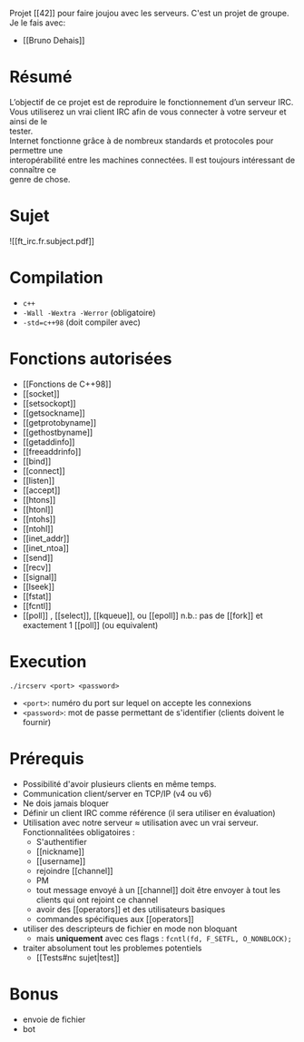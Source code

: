 Projet [[42]] pour faire joujou avec les serveurs.
C'est un projet de groupe. Je le fais avec:
- [[Bruno Dehais]]
# Résumé  
L’objectif de ce projet est de reproduire le fonctionnement d’un serveur IRC.  
Vous utiliserez un vrai client IRC afin de vous connecter à votre serveur et ainsi de le  
tester.  
Internet fonctionne grâce à de nombreux standards et protocoles pour permettre une  
interopérabilité entre les machines connectées. Il est toujours intéressant de connaître ce  
genre de chose.

# Sujet
![[ft_irc.fr.subject.pdf]]
# Compilation
- `c++`
- `-Wall -Wextra -Werror` (obligatoire)
- `-std=c++98` (doit compiler avec)
# Fonctions autorisées
- [[Fonctions de C++98]]
- [[socket]]
- [[setsockopt]]
- [[getsockname]]
- [[getprotobyname]]
- [[gethostbyname]]
- [[getaddinfo]]
- [[freeaddrinfo]]
- [[bind]]
- [[connect]]
- [[listen]]
- [[accept]]
- [[htons]]
- [[htonl]]
- [[ntohs]]
- [[ntohl]]
- [[inet_addr]]
- [[inet_ntoa]]
- [[send]]
- [[recv]]
- [[signal]]
- [[lseek]]
- [[fstat]]
- [[fcntl]]
- [[poll]] , [[select]], [[kqueue]], ou [[epoll]]
n.b.: pas de [[fork]] et exactement 1 [[poll]] (ou equivalent) 
# Execution
`./ircserv <port> <password>` 
- `<port>`: numéro du port sur lequel on accepte les connexions
- `<password>`: mot de passe permettant de s'identifier (clients doivent le fournir)


# Prérequis
- Possibilité d'avoir plusieurs clients en même temps.
- Communication client/server en TCP/IP (v4 ou v6)
- Ne dois jamais bloquer
- Définir un client IRC comme référence (il sera utiliser en évaluation)
- Utilisation avec notre serveur ≈ utilisation avec un vrai serveur. Fonctionnalitées obligatoires :
	- S'authentifier
	- [[nickname]]
	- [[username]]
	- rejoindre [[channel]]
	- PM
	- tout message envoyé à un [[channel]] doit être envoyer à tout les clients qui ont rejoint ce channel
	- avoir des [[operators]] et des utilisateurs basiques
	- commandes spécifiques aux [[operators]]
- utiliser des descripteurs de fichier en mode non bloquant
	- mais **uniquement** avec ces flags : `fcntl(fd, F_SETFL, O_NONBLOCK);` 
- traiter absolument tout les problemes potentiels
	- [[Tests#nc sujet|test]] 
# Bonus
- envoie de fichier
- bot